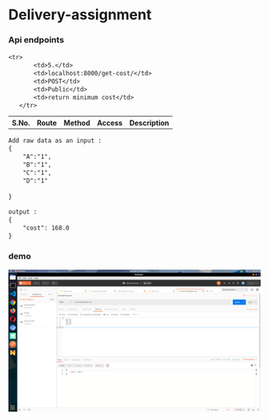 # Delivery-assignment



### Api endpoints

   <table>
   	<tr>
   		<th>S.No.</th>
   		<th>Route</th>
   		<th>Method</th>
   		<th>Access</th>
   		<th>Description</th>
   	</tr>

   	<tr>
           <td>5.</td>
           <td>localhost:8000/get-cost/</td>
           <td>POST</td>
           <td>Public</td>
           <td>return minimum cost</td>
       </tr>

   </table>


```
Add raw data as an input :
{
	"A":"1",
	"B":"1",
	"C":"1",
	"D":"1"

}
```
```
output : 
{
    "cost": 168.0
}
```

### demo
   ![img1](./demo/demo.png) <br>
